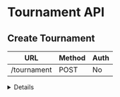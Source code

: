 # Tournament API

## Create Tournament

| URL         | Method | Auth |
|-------------|--------|------|
| /tournament | POST   | No   |

<details>

### Request

```json
{
    "title": "FNST",
    "subtitle": "Dublin LTC",
    "admin_password": "123",
    "user_password": "321"
}
```

### Success Response

**Code** : `201`

```json
{
    "id": "829a93c4-accd-426d-a574-7e1b60bb40ba",
    "title": "FNST",
    "subtitle": "Dublin LTC",
    "status": "ENTRY_OPEN | STARTED | COMPLETED",
    "format": {},
    "players": [],
    "pairings": [],
    "matches": [],
}
```

### Error Response

**Code** : `400`

```json
{
    "error_code": "INVALID_TITLE",
    "message": "The 'title' is empty"
}
```

</details>
